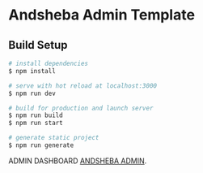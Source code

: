 # Andsheba Admin Template

## Build Setup

```bash
# install dependencies
$ npm install

# serve with hot reload at localhost:3000
$ npm run dev

# build for production and launch server
$ npm run build
$ npm run start

# generate static project
$ npm run generate
```

ADMIN DASHBOARD [ANDSHEBA ADMIN](https://admin.andsheba.com).
